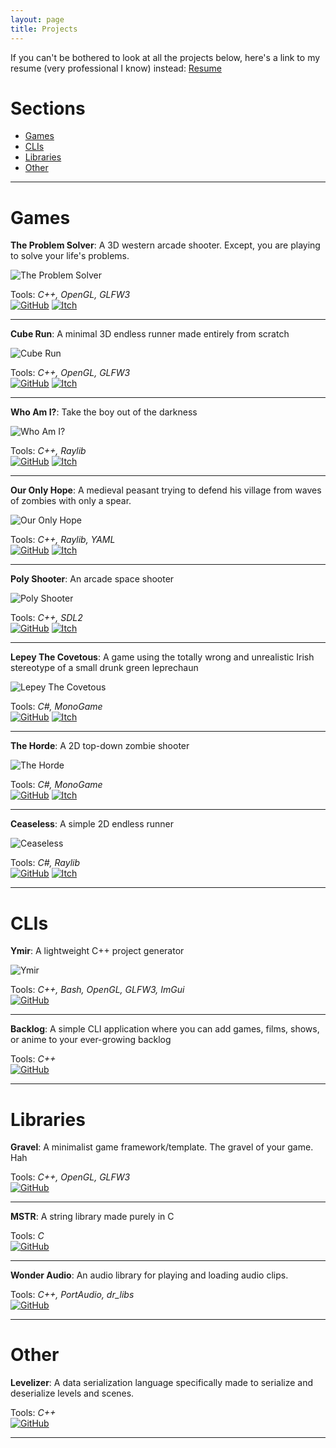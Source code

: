 ```yaml
---
layout: page
title: Projects
---
```


If you can't be bothered to look at all the projects below, here's a link to my resume (very professional I know) instead: [Resume](https://mohamedag2002.github.io/assets/mohamedag_resume.pdf)  

# Sections
- [Games](#games)           
- [CLIs](#clis)         
- [Libraries](#libraries)       
- [Other](#other)               
--- --- --- --- --- --- --- --- --- --- --- --- --- --- --- --- --- --- --- --- --- --- --- --- --- --- --- --- --- --- --- --- --- --- ---

# Games

 __The Problem Solver__: A 3D western arcade shooter. Except, you are playing to solve your life's problems.        

![The Problem Solver](https://mohamedag2002.github.io/assets/img/screenshots/tps.png)

Tools: _C++, OpenGL, GLFW3_     
[![GitHub](https://mohamedag2002.github.io/assets/img/icons/github_icon.png)](http://github.com/MohamedAG2002/TheProblemSolver) 
[![Itch](https://mohamedag2002.github.io/assets/img/icons/itch_icon.png)](https://frodoalaska.itch.io/the-problem-solver)         
--- --- --- --- --- --- --- --- --- --- --- --- --- --- --- --- --- --- --- --- --- --- --- --- --- --- --- --- --- --- --- --- --- --- --- --- 

__Cube Run__: A minimal 3D endless runner made entirely from scratch        

![Cube Run](https://mohamedag2002.github.io/assets/img/screenshots/cube_run.png)

Tools: _C++, OpenGL, GLFW3_     
[![GitHub](https://mohamedag2002.github.io/assets/img/icons/github_icon.png)](http://github.com/MohamedAG2002/CubeRun)
[![Itch](https://mohamedag2002.github.io/assets/img/icons/itch_icon.png)](https://frodoalaska.itch.io/cube-run)             
--- --- --- --- --- --- --- --- --- --- --- --- --- --- --- --- --- --- --- --- --- --- --- --- --- --- --- --- --- --- --- --- --- --- --- --- 

__Who Am I?__: Take the boy out of the darkness             

![Who Am I?](https://mohamedag2002.github.io/assets/img/screenshots/who-am-i.png)

Tools: _C++, Raylib_                    
[![GitHub](https://mohamedag2002.github.io/assets/img/icons/github_icon.png)](http://github.com/MohamedAG2002/WhoAmI)
[![Itch](https://mohamedag2002.github.io/assets/img/icons/itch_icon.png)](https://frodoalaska.itch.io/who-am-i)                 
--- --- --- --- --- --- --- --- --- --- --- --- --- --- --- --- --- --- --- --- --- --- --- --- --- --- --- --- --- --- --- --- --- --- --- --- 

__Our Only Hope__: A medieval peasant trying to defend his village from waves of zombies with only a spear.             

![Our Only Hope](https://mohamedag2002.github.io/assets/img/screenshots/ooh.png)

Tools: _C++, Raylib, YAML_          
[![GitHub](https://mohamedag2002.github.io/assets/img/icons/github_icon.png)](http://github.com/MohamedAG2002/OurOnlyHope)
[![Itch](https://mohamedag2002.github.io/assets/img/icons/itch_icon.png)](https://frodoalaska.itch.io/our-only-hope)                    
--- --- --- --- --- --- --- --- --- --- --- --- --- --- --- --- --- --- --- --- --- --- --- --- --- --- --- --- --- --- --- --- --- --- --- --- 

__Poly Shooter__: An arcade space shooter           

![Poly Shooter](https://mohamedag2002.github.io/assets/img/screenshots/poly-shooter.png)

Tools: _C++, SDL2_          
[![GitHub](https://mohamedag2002.github.io/assets/img/icons/github_icon.png)](http://github.com/MohamedAG2002/PolyShooter)
[![Itch](https://mohamedag2002.github.io/assets/img/icons/itch_icon.png)](https://frodoalaska.itch.io/poly-shooter)                     
--- --- --- --- --- --- --- --- --- --- --- --- --- --- --- --- --- --- --- --- --- --- --- --- --- --- --- --- --- --- --- --- --- --- --- --- 

__Lepey The Covetous__: A game using the totally wrong and unrealistic Irish stereotype of a small drunk green leprechaun       

![Lepey The Covetous](https://mohamedag2002.github.io/assets/img/screenshots/lepey.png)

Tools: _C#, MonoGame_           
[![GitHub](https://mohamedag2002.github.io/assets/img/icons/github_icon.png)](http://github.com/MohamedAG2002/LepeyTheCovetous)
[![Itch](https://mohamedag2002.github.io/assets/img/icons/itch_icon.png)](https://frodoalaska.itch.io/lepey-the-covetous)           
--- --- --- --- --- --- --- --- --- --- --- --- --- --- --- --- --- --- --- --- --- --- --- --- --- --- --- --- --- --- --- --- --- --- --- --- 

__The Horde__: A 2D top-down zombie shooter

![The Horde](https://mohamedag2002.github.io/assets/img/screenshots/horde.png)

Tools: _C#, MonoGame_       
[![GitHub](https://mohamedag2002.github.io/assets/img/icons/github_icon.png)](http://github.com/MohamedAG2002/TheHorde)
[![Itch](https://mohamedag2002.github.io/assets/img/icons/itch_icon.png)](https://frodoalaska.itch.io/the-horde)                
--- --- --- --- --- --- --- --- --- --- --- --- --- --- --- --- --- --- --- --- --- --- --- --- --- --- --- --- --- --- --- --- --- --- --- --- 

__Ceaseless__: A simple 2D endless runner

![Ceaseless](https://mohamedag2002.github.io/assets/img/screenshots/ceaseless.png)

Tools: _C#, Raylib_             
[![GitHub](https://mohamedag2002.github.io/assets/img/icons/github_icon.png)](http://github.com/MohamedAG2002/Ceaseless)
[![Itch](https://mohamedag2002.github.io/assets/img/icons/itch_icon.png)](https://frodoalaska.itch.io/ceaseless)                
--- --- --- --- --- --- --- --- --- --- --- --- --- --- --- --- --- --- --- --- --- --- --- --- --- --- --- --- --- --- --- --- --- --- --- --- 

# CLIs 

__Ymir__: A lightweight C++ project generator

![Ymir](https://mohamedag2002.github.io/assets/img/screenshots/ymir.png)

Tools: _C++, Bash, OpenGL, GLFW3, ImGui_  
[![GitHub](https://mohamedag2002.github.io/assets/img/icons/github_icon.png)](http://github.com/MohamedAG2002/Ymir)                 
--- --- --- --- --- --- --- --- --- --- --- --- --- --- --- --- --- --- --- --- --- --- --- --- --- --- --- --- --- --- --- --- --- --- --- --- 

__Backlog__: A simple CLI application where you can add games, films, shows, or anime to your ever-growing backlog

Tools: _C++_    
[![GitHub](https://mohamedag2002.github.io/assets/img/icons/github_icon.png)](http://github.com/MohamedAG2002/Backlog)                  
--- --- --- --- --- --- --- --- --- --- --- --- --- --- --- --- --- --- --- --- --- --- --- --- --- --- --- --- --- --- --- --- --- --- --- --- 

# Libraries 

__Gravel__: A minimalist game framework/template. The gravel of your game. Hah

Tools: _C++, OpenGL, GLFW3_         
[![GitHub](https://mohamedag2002.github.io/assets/img/icons/github_icon.png)](http://github.com/MohamedAG2002/Gravel)                   
--- --- --- --- --- --- --- --- --- --- --- --- --- --- --- --- --- --- --- --- --- --- --- --- --- --- --- --- --- --- --- --- --- --- --- --- 

__MSTR__: A string library made purely in C

Tools: _C_      
[![GitHub](https://mohamedag2002.github.io/assets/img/icons/github_icon.png)](http://github.com/MohamedAG2002/MSTR)                 
--- --- --- --- --- --- --- --- --- --- --- --- --- --- --- --- --- --- --- --- --- --- --- --- --- --- --- --- --- --- --- --- --- --- --- --- 

__Wonder Audio__: An audio library for playing and loading audio clips.

Tools: _C++, PortAudio, dr_libs_            
[![GitHub](https://mohamedag2002.github.io/assets/img/icons/github_icon.png)](http://github.com/MohamedAG2002/WonderAudio)                 
--- --- --- --- --- --- --- --- --- --- --- --- --- --- --- --- --- --- --- --- --- --- --- --- --- --- --- --- --- --- --- --- --- --- --- --- 

# Other

__Levelizer__: A data serialization language specifically made to serialize and deserialize levels and scenes.

Tools: _C++_            
[![GitHub](https://mohamedag2002.github.io/assets/img/icons/github_icon.png)](http://github.com/MohamedAG2002/Levelizer)            
--- --- --- --- --- --- --- --- --- --- --- --- --- --- --- --- --- --- --- --- --- --- --- --- --- --- --- --- --- --- --- --- --- --- --- --- 
